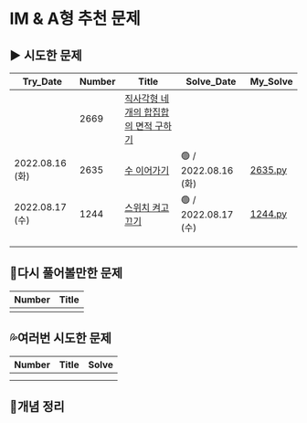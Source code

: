 # IM & A형 추천 문제



## ▶️ 시도한 문제

| Try_Date        | Number | Title                                                        | Solve_Date           | My_Solve               |
| --------------- | ------ | ------------------------------------------------------------ | -------------------- | ---------------------- |
|  | 2669 | [직사각형 네개의 합집합의 면적 구하기](https://www.acmicpc.net/problem/2669) |  |  |
| 2022.08.16 (화) | 2635   | [수 이어가기](https://www.acmicpc.net/problem/2635)          | 🟢 / 2022.08.16 (화) | [2635.py](2635.py) |
| 2022.08.17 (수) | 1244 | [스위치 켜고 끄기](https://www.acmicpc.net/problem/1244) | 🟢 / 2022.08.17 (수) | [1244.py](1244.py) |
|                 |        |                                                              |                     |                    |
|                 |        |                                                              |                     |                    |
|                 |        |                                                              |                     |                    |



## 💫다시 풀어볼만한 문제

| Number | Title |
| ------ | ----- |
|        |       |



## 💦여러번 시도한 문제

| Number | Title | Solve |
| ------ | ----- | ----- |
|        |       |       |
|        |       |       |



## 📑개념 정리

```python

```
